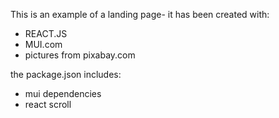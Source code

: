 This is an example of a landing page- it has been created with:

* REACT.JS 
* MUI.com
* pictures from pixabay.com

the package.json includes:

* mui dependencies
* react scroll
